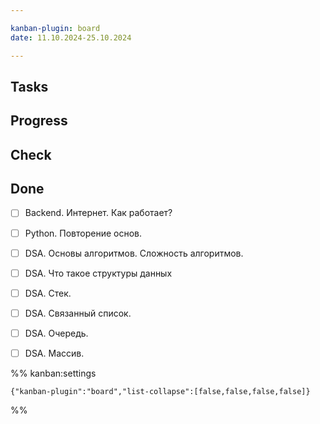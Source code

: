 ```yaml
---

kanban-plugin: board
date: 11.10.2024-25.10.2024

---
```


## Tasks



## Progress



## Check



## Done

- [ ] Backend. Интернет. Как работает?
- [ ] Python. Повторение основ.
- [ ] DSA. Основы алгоритмов. Сложность алгоритмов.
- [ ] DSA. Что такое структуры данных
- [ ] DSA. Стек.
- [ ] DSA. Связанный список.
- [ ] DSA. Очередь.
- [ ] DSA. Массив.




%% kanban:settings
```
{"kanban-plugin":"board","list-collapse":[false,false,false,false]}
```
%%